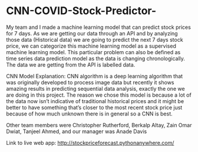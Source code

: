 # CNN-COVID-Stock-Predictor-
My team and I made a machine learning model that can predict stock prices for 7 days. As we are getting our data through an API and by analyzing those data (Historical data) we are going to predict the next 7 days stock price, we can categorize this machine learning model as a supervised machine learning model. This particular problem can also be defined as time series data prediction model as the data is changing chronologically. The data we are getting from the API is labelled data. 

CNN Model Explanation: 
CNN algorithm is a deep learning algorithm that was originally developed to process image data but recently it shows amazing results in predicting sequential data analysis, exactly the one we are doing in this project.  The reason we chose this model is because a lot of the data now isn’t indicative of traditional historical prices and it might be better to have something that’s closer to the most recent stock price just because of how much unknown there is in general so a CNN is best.

Other team members were Christopher Rutherford, Berkalp Altay, Zain Omar Dwiat, Tanjeel Ahmed, and our manager was Anade Davis 

Link to live web app: http://stockpriceforecast.pythonanywhere.com/
